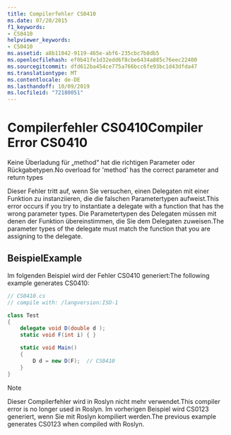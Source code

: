 ```yaml
---
title: Compilerfehler CS0410
ms.date: 07/20/2015
f1_keywords:
- CS0410
helpviewer_keywords:
- CS0410
ms.assetid: a8b11042-9119-465e-abf6-235cbc7b8db5
ms.openlocfilehash: ef0b41fe1d32edd6f8cbe6434a885c76eec22400
ms.sourcegitcommit: dfd612ba454ce775a766bcc6fe93bc1d43dfda47
ms.translationtype: MT
ms.contentlocale: de-DE
ms.lasthandoff: 10/09/2019
ms.locfileid: "72180051"
---
```

# <a name="compiler-error-cs0410"></a><span data-ttu-id="a0dcb-102">Compilerfehler CS0410</span><span class="sxs-lookup"><span data-stu-id="a0dcb-102">Compiler Error CS0410</span></span>

<span data-ttu-id="a0dcb-103">Keine Überladung für „method“ hat die richtigen Parameter oder Rückgabetypen.</span><span class="sxs-lookup"><span data-stu-id="a0dcb-103">No overload for 'method' has the correct parameter and return types</span></span>

 <span data-ttu-id="a0dcb-104">Dieser Fehler tritt auf, wenn Sie versuchen, einen Delegaten mit einer Funktion zu instanziieren, die die falschen Parametertypen aufweist.</span><span class="sxs-lookup"><span data-stu-id="a0dcb-104">This error occurs if you try to instantiate a delegate with a function that has the wrong parameter types.</span></span> <span data-ttu-id="a0dcb-105">Die Parametertypen des Delegaten müssen mit denen der Funktion übereinstimmen, die Sie dem Delegaten zuweisen.</span><span class="sxs-lookup"><span data-stu-id="a0dcb-105">The parameter types of the delegate must match the function that you are assigning to the delegate.</span></span>

## <a name="example"></a><span data-ttu-id="a0dcb-106">Beispiel</span><span class="sxs-lookup"><span data-stu-id="a0dcb-106">Example</span></span>

 <span data-ttu-id="a0dcb-107">Im folgenden Beispiel wird der Fehler CS0410 generiert:</span><span class="sxs-lookup"><span data-stu-id="a0dcb-107">The following example generates CS0410:</span></span>

```csharp
// CS0410.cs
// compile with: /langversion:ISO-1

class Test
{
    delegate void D(double d );
    static void F(int i) { }

    static void Main()
    {
        D d = new D(F);  // CS0410
    }
}
```


> [!NOTE]
> <span data-ttu-id="a0dcb-108">Dieser Compilerfehler wird in Roslyn nicht mehr verwendet.</span><span class="sxs-lookup"><span data-stu-id="a0dcb-108">This compiler error is no longer used in Roslyn.</span></span> <span data-ttu-id="a0dcb-109">Im vorherigen Beispiel wird CS0123 generiert, wenn Sie mit Roslyn kompiliert werden.</span><span class="sxs-lookup"><span data-stu-id="a0dcb-109">The previous example generates CS0123 when compiled with Roslyn.</span></span>

